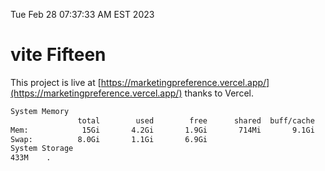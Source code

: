 Tue Feb 28 07:37:33 AM EST 2023

# vite Fifteen


This project is live at [https://marketingpreference.vercel.app/](https://marketingpreference.vercel.app/) thanks to Vercel.

```bash
System Memory
               total        used        free      shared  buff/cache   available
Mem:            15Gi       4.2Gi       1.9Gi       714Mi       9.1Gi        10Gi
Swap:          8.0Gi       1.1Gi       6.9Gi
System Storage
433M	.
